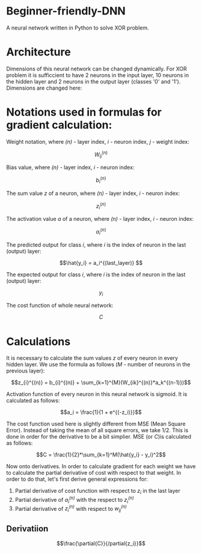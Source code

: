 # Beginner-friendly-DNN
A neural network written in Python to solve XOR problem.

# Architecture
Dimensions of this neural network can be changed dynamically. For XOR problem it is sufficcient to have 2 neurons in the input layer, 10 neurons in the hidden layer and 2 neurons in the output layer (classes '0' and '1'). Dimensions are changed here:

# Notations used in formulas for gradient calculation:

Weight notation, where _(n)_ - layer index, _i_ - neuron index, _j_ - weight index:
```math
W_{ij}^{(n)}
```
Bias value, where _(n)_ - layer index, _i_ - neuron index:
```math
b_{i}^{(n)}
```
The sum value _z_ of a neuron, where _(n)_ - layer index, _i_ - neuron index:
```math
z_{i}^{(n)}
```
The activation value _a_ of a neuron, where _(n)_ - layer index, _i_ - neuron index:
```math
a_{i}^{(n)}
```
The predicted output for class _i_, where _i_ is the index of neuron in the last (output) layer:
```math
\hat{y_i} = a_i^{(last_layer)} 
```
The expected output for class _i_, where _i_ is the index of neuron in the last (output) layer:
```math
y_i
```
The cost function of whole neural network:
```math
C
```
# Calculations
It is necessary to calculate the sum values _z_ of every neuron in every hidden layer.
We use the formula as follows (_M_ - number of neurons in the previous layer):
```math
z_{i}^{(n)} = b_{i}^{(n)} + \sum_{k=1}^{M}(W_{ik}^{(n)}*a_k^{(n-1)})
```
Activation function of every neuron in this neural network is sigmoid.
It is calculated as follows:
```math
a_i = \frac{1}{1 + e^{(-z_i)}}
```

The cost function used here is slightly different from MSE (Mean Square Error). Instead of taking the mean of all square errors, we take 1/2. This is done in order for the derivative to be a bit simplier.
MSE (or _C_)is calculated as follows:
```math
C = \frac{1}{2}*\sum_{k=1}^M(\hat{y_i} - y_i)^2
```
Now onto derivatives. In order to calculate gradient for each weight we have to calculate the partial derivative of cost with respect to that weight. In order to do that, let's first derive general expressions for:
1. Partial derivative of cost function with respect to _z<sub>i</sub>_ in the last layer
2. Partial derivative of _a<sub>i</sub><sup>(n)</sup>_ with the respect to _z<sub>i</sub><sup>(n)</sup>_
3. Partial derivative of _z<sub>i</sub><sup>(n)</sup>_ with respect to _w<sub>ij</sub><sup>(n)</sup>_
## Derivatiion
```math
\frac{\partial{C}}{/partial{z_i}}
```
